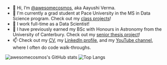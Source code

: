 - 👋 Hi, I’m [@awesomecosmos](https://github.com/awesomecosmos "My GitHub Repositories"), aka Aayushi Verma.
- 👀 I'm currently a grad student at Pace University in the MS in Data Science program. Check out my [class projects](https://gist.github.com/awesomecosmos/03b441ac1663f24621138b027b584daa)!
- 🌱 I work full-time as a Data Scientist!
- 💞️ I have previously earned my BSc with Honours in Astronomy from the University of Canterbury. Check out my [senior thesis project](https://gist.github.com/awesomecosmos/b19831e6abafee7909ef276701d3f599)!
- 📫 Check out my [CV](https://github.com/awesomecosmos/aayushi-verma-cv), my [LinkedIn profile](https://www.linkedin.com/in/aayushi-verma/), and my [YouTube channel](https://www.youtube.com/channel/UClS-R630xWKrukXSDTypAVg), where I often do code walk-throughs. 

<!---
awesomecosmos/awesomecosmos is a ✨ special ✨ repository because its `README.md` (this file) appears on your GitHub profile.
You can click the Preview link to take a look at your changes.
--->

![awesomecosmos's GitHub stats](https://github-readme-stats.vercel.app/api?username=awesomecosmos&count_private=true&show_icons=true&theme=midnight-purple)
![Top Langs](https://github-readme-stats.vercel.app/api/top-langs/?username=awesomecosmos&theme=midnight-purple&layout=compact)
